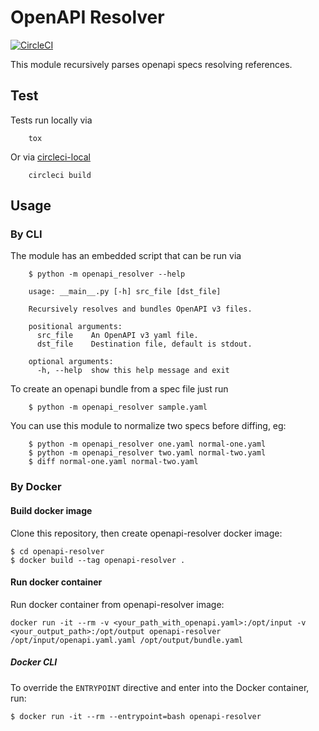 # OpenAPI Resolver

[![CircleCI](https://circleci.com/gh/ioggstream/openapi-resolver.svg?style=svg)](https://circleci.com/gh/ioggstream/openapi-resolver)

This module recursively parses openapi specs resolving references.

## Test

Tests run locally via 

        tox

Or via [circleci-local](https://circleci.com/docs/2.0/local-cli/)

        circleci build 


## Usage
### By CLI
The module has an embedded script that can be run via

        $ python -m openapi_resolver --help

        usage: __main__.py [-h] src_file [dst_file]

        Recursively resolves and bundles OpenAPI v3 files.

        positional arguments:
          src_file    An OpenAPI v3 yaml file.
          dst_file    Destination file, default is stdout.

        optional arguments:
          -h, --help  show this help message and exit

To create an openapi bundle from a spec file just run

        $ python -m openapi_resolver sample.yaml

You can use this module to normalize two specs before diffing, eg:

        $ python -m openapi_resolver one.yaml normal-one.yaml
        $ python -m openapi_resolver two.yaml normal-two.yaml
        $ diff normal-one.yaml normal-two.yaml

### By Docker
#### Build docker image
Clone this repository, then create openapi-resolver docker image:
```
$ cd openapi-resolver 
$ docker build --tag openapi-resolver . 
```

#### Run docker container
Run docker container from openapi-resolver image:
```
docker run -it --rm -v <your_path_with_openapi.yaml>:/opt/input -v <your_output_path>:/opt/output openapi-resolver /opt/input/openapi.yaml.yaml /opt/output/bundle.yaml
```

##### Docker CLI
To override the `ENTRYPOINT` directive and enter into the Docker container, run:
```
$ docker run -it --rm --entrypoint=bash openapi-resolver
```
